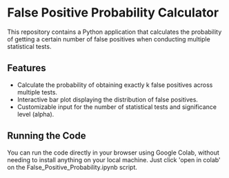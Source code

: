 # False Positive Probability Calculator

This repository contains a Python application that calculates the probability of getting a certain number of false positives when conducting multiple statistical tests.

## Features

- Calculate the probability of obtaining exactly k false positives across multiple tests.
- Interactive bar plot displaying the distribution of false positives.
- Customizable input for the number of statistical tests and significance level (alpha).

## Running the Code

You can run the code directly in your browser using Google Colab, without needing to install anything on your local machine. Just click 'open in colab' on the False_Positive_Probability.ipynb script. 
